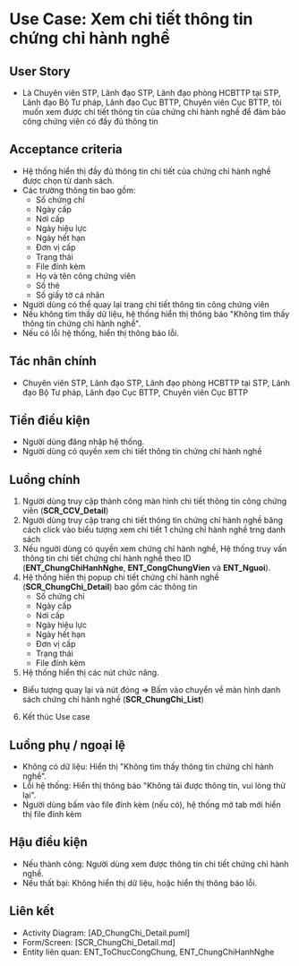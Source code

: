 # Use Case: Xem chi tiết thông tin chứng chỉ hành nghề

## User Story
- Là Chuyên viên STP, Lãnh đạo STP, Lãnh đạo phòng HCBTTP tại STP, Lãnh đạo Bộ Tư pháp, Lãnh đạo Cục BTTP, Chuyên viên Cục BTTP, tôi muốn xem được chi tiết thông tin của chứng chỉ hành nghề để đảm bảo công chứng viên có đầy đủ thông tin

## Acceptance criteria
- Hệ thống hiển thị đầy đủ thông tin chi tiết của chứng chỉ hành nghề được chọn từ danh sách.
- Các trường thông tin bao gồm: 
    - Số chứng chỉ
    - Ngày cấp
    - Nơi cấp
    - Ngày hiệu lực
    - Ngày hết hạn
    - Đơn vị cấp
    - Trạng thái
    - File đính kèm
    - Họ và tên công chứng viên
    - Số thẻ
    - Số giấy tờ cá nhân
- Người dùng có thể quay lại trang chi tiết thông tin công chứng viên
- Nếu không tìm thấy dữ liệu, hệ thống hiển thị thông báo "Không tìm thấy thông tin chứng chỉ hành nghề".
- Nếu có lỗi hệ thống, hiển thị thông báo lỗi.  

## Tác nhân chính
- Chuyên viên STP, Lãnh đạo STP, Lãnh đạo phòng HCBTTP tại STP, Lãnh đạo Bộ Tư pháp, Lãnh đạo Cục BTTP, Chuyên viên Cục BTTP

## Tiền điều kiện
- Người dùng đăng nhập hệ thống.
- Người dùng có quyền xem chi tiết thông tin chứng chỉ hành nghề

## Luồng chính
1. Người dùng truy cập thành công màn hình chi tiết thông tin công chứng viên (**SCR_CCV_Detail**)
2. Người dùng truy cập trang chi tiết thông tin chứng chỉ hành nghề băng cách click vào biểu tượng xem chi tiết 1 chứng chỉ hành nghề trng danh sách
3. Nếu người dùng có quyền xem chứng chỉ hành nghề, Hệ thống truy vấn thông tin chi tiết chứng chỉ hành nghề theo ID (**ENT_ChungChiHanhNghe**, **ENT_CongChungVien** và **ENT_Nguoi**).
4. Hệ thống hiển thị popup chi tiết chứng chỉ hành nghề (**SCR_ChungChi_Detail**) bao gồm các thông tin
    - Số chứng chỉ
    - Ngày cấp
    - Nơi cấp
    - Ngày hiệu lực
    - Ngày hết hạn
    - Đơn vị cấp
    - Trạng thái
    - File đính kèm
5. Hệ thống hiển thị các nút chức năng.
- Biểu tượng quay lại và nút đóng => Bấm vào chuyển về màn hình danh sách chứng chỉ hành nghề (**SCR_ChungChi_List**)
6. Kết thúc Use case

## Luồng phụ / ngoại lệ
- Không có dữ liệu: Hiển thị "Không tìm thấy thông tin chứng chỉ hành nghề".
- Lỗi hệ thống: Hiển thị thông báo "Không tải được thông tin, vui lòng thử lại".
- Người dùng bấm vào file đính kèm (nếu có), hệ thống mở tab mới hiển thị file đính kèm

## Hậu điều kiện
- Nếu thành công: Người dùng xem được thông tin chi tiết chứng chỉ hành nghề.
- Nếu thất bại: Không hiển thị dữ liệu, hoặc hiển thị thông báo lỗi.

## Liên kết
- Activity Diagram: [AD_ChungChi_Detail.puml]
- Form/Screen: [SCR_ChungChi_Detail.md]
- Entity liên quan: ENT_ToChucCongChung, ENT_ChungChiHanhNghe

